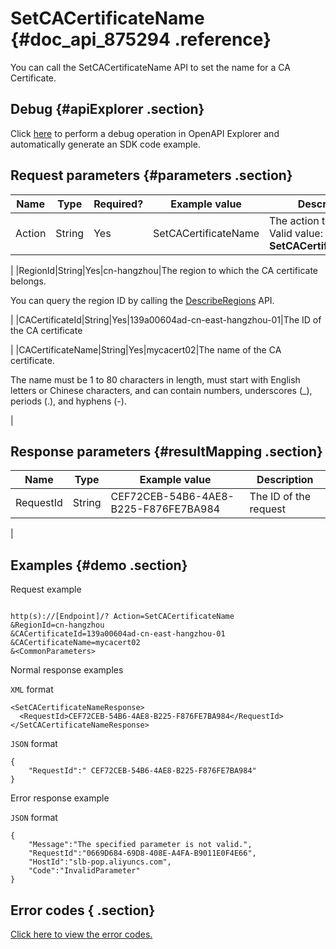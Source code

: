 # SetCACertificateName {#doc_api_875294 .reference}

You can call the SetCACertificateName API to set the name for a CA Certificate.

## Debug {#apiExplorer .section}

Click [here](https://api.aliyun.com/#product=Slb&api=SetCACertificateName) to perform a debug operation in OpenAPI Explorer and automatically generate an SDK code example.

## Request parameters {#parameters .section}

|Name|Type|Required?|Example value|Description|
|----|----|---------|-------------|-----------|
|Action|String|Yes|SetCACertificateName|The action to perform. Valid value: **SetCACertificateName**.

 |
|RegionId|String|Yes|cn-hangzhou|The region to which the CA certificate belongs.

 You can query the region ID by calling the [DescribeRegions](~~27584~~) API.

 |
|CACertificateId|String|Yes|139a00604ad-cn-east-hangzhou-01|The ID of the CA certificate

 |
|CACertificateName|String|Yes|mycacert02|The name of the CA certificate.

 The name must be 1 to 80 characters in length, must start with English letters or Chinese characters, and can contain numbers, underscores \(\_\), periods \(.\), and hyphens \(-\).

 |

## Response parameters {#resultMapping .section}

|Name|Type|Example value|Description|
|----|----|-------------|-----------|
|RequestId|String|CEF72CEB-54B6-4AE8-B225-F876FE7BA984|The ID of the request

 |

## Examples {#demo .section}

Request example

``` {#request_demo}

http(s)://[Endpoint]/? Action=SetCACertificateName
&RegionId=cn-hangzhou
&CACertificateId=139a00604ad-cn-east-hangzhou-01
&CACertificateName=mycacert02
&<CommonParameters>

```

Normal response examples

`XML` format

``` {#xml_return_success_demo}
<SetCACertificateNameResponse>
  <RequestId>CEF72CEB-54B6-4AE8-B225-F876FE7BA984</RequestId>
</SetCACertificateNameResponse>

```

`JSON` format

``` {#json_return_success_demo}
{
	"RequestId":" CEF72CEB-54B6-4AE8-B225-F876FE7BA984"
}
```

Error response example

`JSON` format

``` {#json_return_failed_demo}
{
	"Message":"The specified parameter is not valid.",
	"RequestId":"0669D684-69D8-408E-A4FA-B9011E0F4E66",
	"HostId":"slb-pop.aliyuncs.com",
	"Code":"InvalidParameter"
}
```

## Error codes { .section}

[Click here to view the error codes.](https://error-center.aliyun.com/status/product/Slb)

